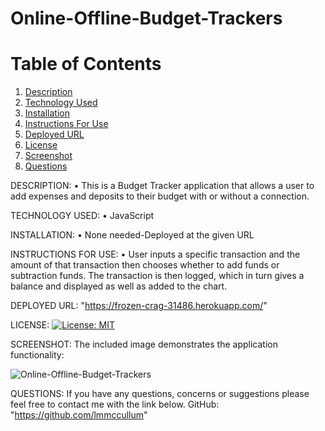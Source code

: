 # Online-Offline-Budget-Trackers

# Table of Contents
  1. [Description](#Description)
  2. [Technology Used](#TechnologyUsed)
  3. [Installation](#Installation)
  4. [Instructions For Use](#InstructionsForUse)
  5. [Deployed URL](#Deployed_URL)
  6. [License](#License)
  7. [Screenshot](#Screenshot)
  8. [Questions](#Questions)

DESCRIPTION: • This is a Budget Tracker application that allows a user to add expenses and deposits to their budget with or without a connection.

TECHNOLOGY USED: • JavaScript

INSTALLATION: • None needed-Deployed at the given URL

INSTRUCTIONS FOR USE: • User inputs a specific transaction and the amount of that transaction then chooses whether to add funds or subtraction funds. The transaction is then logged, which in turn gives a balance and displayed as well as added to the chart.

DEPLOYED URL: "https://frozen-crag-31486.herokuapp.com/"

LICENSE: [![License: MIT](https://img.shields.io/badge/License-MIT-yellow.svg)](https://opensource.org/licenses/MIT)

SCREENSHOT: The included image demonstrates the application functionality:

![Online-Offline-Budget-Trackers](https://i.imgur.com/n4clabd.png)


QUESTIONS: If you have any questions, concerns or suggestions please feel free to contact me with the link below. GitHub: "https://github.com/lmmccullum"
